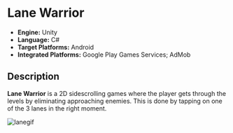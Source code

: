 # Lane Warrior

- **Engine:** Unity
- **Language:** C#
- **Target Platforms:** Android
- **Integrated Platforms:** Google Play Games Services; AdMob

## Description
**Lane Warrior** is a 2D sidescrolling games where the player gets through the levels by eliminating approaching enemies. This is done by tapping on one of the 3 lanes in the right moment.

![lanegif](https://user-images.githubusercontent.com/42221923/143774388-7021d6c5-4b03-41b2-8f9b-afacbdfc3522.gif)
